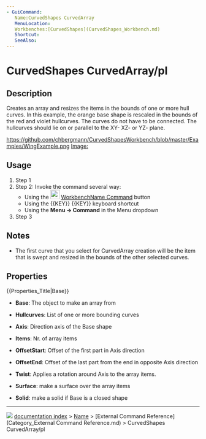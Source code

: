 ```yaml
---
- GuiCommand:
   Name:CurvedShapes CurvedArray
   MenuLocation:
   Workbenches:[CurvedShapes](CurvedShapes_Workbench.md)
   Shortcut:
   SeeAlso:
---
```


# CurvedShapes CurvedArray/pl

## Description

Creates an array and resizes the items in the bounds of one or more hull curves. In this example, the orange base shape is rescaled in the bounds of the red and violet hullcurves. The curves do not have to be connected. The hullcurves should lie on or parallel to the XY- XZ- or YZ- plane.

<https://github.com/chbergmann/CurvedShapesWorkbench/blob/master/Examples/WingExample.png> [Image:](Image:.md)

## Usage

1.  Step 1
2.  Step 2: Invoke the command several way:
    -   Using the <img alt="" src=images/WorkbenchName_Command.svg  style="width:24px;"> [ WorkbenchName Command](WorkbenchName_Command.md) button
    -   Using the {{KEY}} {{KEY}} keyboard shortcut
    -   Using the **Menu → Command** in the Menu dropdown
3.  Step 3

## Notes

-   The first curve that you select for CurvedArray creation will be the item that is swept and resized in the bounds of the other selected curves.

## Properties


{{Properties_Title|Base}}

-    **Base**: The object to make an array from

-    **Hullcurves**: List of one or more bounding curves

-    **Axis**: Direction axis of the Base shape

-    **Items**: Nr. of array items

-    **OffsetStart**: Offset of the first part in Axis direction

-    **OffsetEnd**: Offset of the last part from the end in opposite Axis direction

-    **Twist**: Applies a rotation around Axis to the array items.

-    **Surface**: make a surface over the array items

-    **Solid**: make a solid if Base is a closed shape



---
![](images/Button_right.svg) [documentation index](../README.md) > [Name](Category_Name.md) > [External Command Reference](Category_External Command Reference.md) > CurvedShapes CurvedArray/pl
